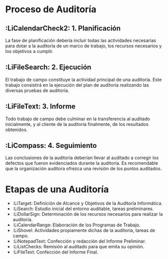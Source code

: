 # Proceso de Auditoría

## :LiCalendarCheck2: 1. Planificación
La fase de planificación debería incluir todas las actividades necesarias para dotar a la auditoría de un marco de trabajo, los recursos necesarios y los objetivos a cumplir.
## :LiFileSearch: 2. Ejecución
El trabajo de campo constituye la actividad principal de una auditoría. Este trabajo consistirá en la ejecución del plan de auditoría realizando las diversas pruebas de auditoría.
## :LiFileText: 3. Informe
Todo trabajo de campo debe culminar en la transferencia al auditado inicialmente, y al cliente de la auditoría finalmente, de los resultados obtenidos.
## :LiCompass: 4. Seguimiento
Las conclusiones de la auditoría deberían llevar al auditado a corregir los defectos que fueron evidenciados durante la auditoría. Es recomendable que la organización auditora ofrezca una revisión de los puntos auditados.
# Etapas de una Auditoría
- :LiTarget: Definición de Alcance y Objetivos de la Auditoría Informática. 
- :LiSearch: Estudio inicial del entorno auditable, tareas preliminares. 
- :LiDollarSign: Determinación de los recursos necesarios para realizar la auditoría.
- :LiCalendarRange: Elaboración de los Programas de Trabajo. 
- :LiShovel: Actividades propiamente dichas de la auditoría, tareas de campo. 
- :LiNotepadText: Confección y redacción del Informe Preliminar. 
- :LiListChecks: Remisión al auditado para que emita su opinión. 
- :LiFileText: Confección del Informe Final.
